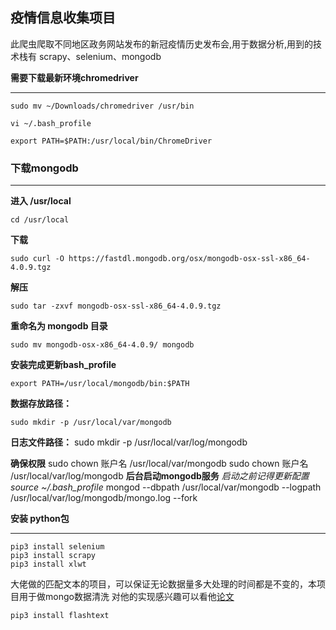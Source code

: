 ## 疫情信息收集项目
此爬虫爬取不同地区政务网站发布的新冠疫情历史发布会,用于数据分析,用到的技术栈有 scrapy、selenium、mongodb

**需要下载最新环境chromedriver**
***
    sudo mv ~/Downloads/chromedriver /usr/bin

    vi ~/.bash_profile

    export PATH=$PATH:/usr/local/bin/ChromeDriver

### 下载mongodb
***
**进入 /usr/local**

    cd /usr/local
**下载**

    sudo curl -O https://fastdl.mongodb.org/osx/mongodb-osx-ssl-x86_64-4.0.9.tgz
**解压**

    sudo tar -zxvf mongodb-osx-ssl-x86_64-4.0.9.tgz

**重命名为 mongodb 目录**

    sudo mv mongodb-osx-x86_64-4.0.9/ mongodb
**安装完成更新bash_profile**

    export PATH=/usr/local/mongodb/bin:$PATH
**数据存放路径：**

    sudo mkdir -p /usr/local/var/mongodb

**日志文件路径：**
    sudo mkdir -p /usr/local/var/log/mongodb

**确保权限**
    sudo chown 账户名 /usr/local/var/mongodb
    sudo chown 账户名 /usr/local/var/log/mongodb
**后台启动mongodb服务** 
    *启动之前记得更新配置 source ~/.bash_profile*
    mongod --dbpath /usr/local/var/mongodb --logpath /usr/local/var/log/mongodb/mongo.log --fork

**安装 python包**
***
    pip3 install selenium
    pip3 install scrapy
    pip3 install xlwt

大佬做的匹配文本的项目，可以保证无论数据量多大处理的时间都是不变的，本项目用于做mongo数据清洗 对他的实现感兴趣可以看他[论文](https://arxiv.org/pdf/1711.00046.pdf)

    pip3 install flashtext
